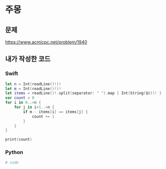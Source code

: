 # 주몽

## 문제
https://www.acmicpc.net/problem/1940

## 내가 작성한 코드
### Swift
```swift
let n = Int(readLine()!)!
let m = Int(readLine()!)!
let items = readLine()!.split(separator: " ").map { Int(String($0))! }
var count = 0
for i in 0..<n {
    for j in i+1..<n {
        if m - items[i] == items[j] {
            count += 1
        }
    }
}

print(count)
```
### Python
```python
# code
```
